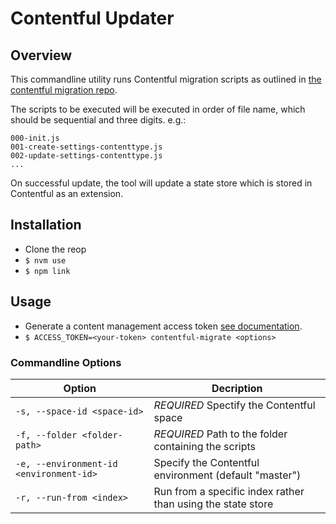 # Contentful Updater

## Overview

This commandline utility runs Contentful migration scripts as outlined in [the contentful migration repo](https://github.com/contentful/contentful-migration).

The scripts to be executed will be executed in order of file name, which should be sequential and three digits. e.g.:

```
000-init.js
001-create-settings-contenttype.js
002-update-settings-contenttype.js
...
```

On successful update, the tool will update a state store which is stored in Contentful as an extension.

## Installation

- Clone the reop
- `$ nvm use`
- `$ npm link`

## Usage

- Generate a content management access token [see documentation](https://www.contentful.com/developers/docs/references/authentication/).
- `$ ACCESS_TOKEN=<your-token> contentful-migrate <options>`

### Commandline Options


| Option        | Decription    |
| ------------- | ------------- |
| `-s, --space-id <space-id>` | *REQUIRED* Spectify the Contentful space |
| `-f, --folder <folder-path>` | *REQUIRED* Path to the folder containing the scripts |
| `-e, --environment-id <environment-id>` | Specify the Contentful environment (default "master") |
| `-r, --run-from <index>` | Run from a specific index rather than using the state store |
